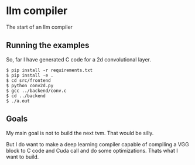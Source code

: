 # llm compiler
The start of an llm compiler

## Running the examples
So, far I have generated C code for a 2d convolutional layer.
```
$ pip install -r requirements.txt
$ pip install -e .
$ cd src/frontend
$ python conv2d.py
$ gcc ../backend/conv.c
$ cd ../backend
$ ./a.out
```

## Goals

My main goal is not to build the next tvm. That would be silly.

But I do want to make a deep learning compiler capable of compiling a VGG block to C code and Cuda call and do some optimizations. Thats what I want to build.
